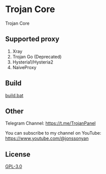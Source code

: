 # Trojan Core

Trojan Core

## Supported proxy

1. Xray
2. Trojan Go (Deprecated)
3. Hysteria1/Hysteria2
4. NaiveProxy

## Build

[build.bat](build.bat)

## Other

Telegram Channel: https://t.me/TrojanPanel

You can subscribe to my channel on YouTube: https://www.youtube.com/@jonssonyan

## License

[GPL-3.0](LICENSE)